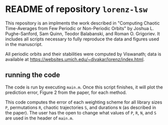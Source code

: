 # README of repository `lorenz-lsw`

This repository is an implments the work described in "Computing Chaotic Time-Averages from Few Periodic or Non-Periodic Orbits" by Joshua L. Pughe-Sanford, Sam Quinn, Teodor Balabanski, and Roman O. Grigoriev. It includes all scripts necessary to fully reproduce the data and figures used in the manuscript.

All periodic orbits and their stabilities were computed by Viswanath; data is available at https://websites.umich.edu/~divakar/lorenz/index.html.

## running the code

The code is run by executing `main.m`. Once this script finishes, it will plot the prediction error, Figure 2 from the paper, for each method. 

This code computes the error of each weighting scheme for all library sizes `P`, permutations `R`, chaotic trajectories `S`, and durations `N` (as described in the paper). The user has the open to change what values of `P`, `R`, `N`, and `S` are used in the header of `main.m`. 
